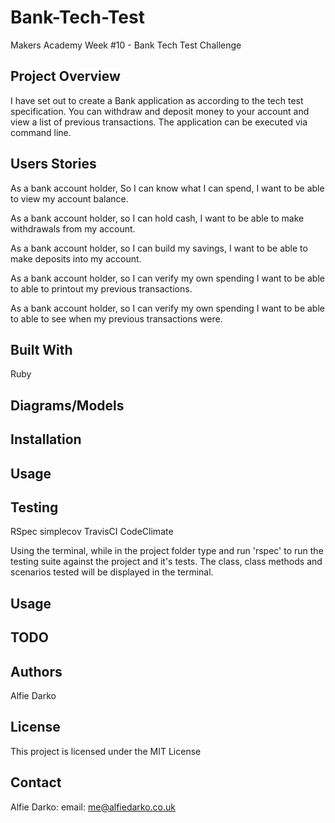 # Bank-Tech-Test
Makers Academy Week #10 - Bank Tech Test Challenge

## Project Overview
I have set out to create a Bank application as according to the tech test specification. You can withdraw and deposit money to your account and view a list of previous transactions. The application can be executed via command line.

## Users Stories
As a bank account holder,
So I can know what I can spend,
I want to be able to view my account balance.

As a bank account holder,
so I can hold cash,
I want to be able to make withdrawals from my account.

As a bank account holder,
so I can build my savings,
I want to be able to make deposits into my account.

As a bank account holder,
so I can verify my own spending
I want to be able to able to printout my previous transactions.

As a bank account holder,
so I can verify my own spending
I want to be able to able to see when my previous transactions were.

## Built With
Ruby

## Diagrams/Models


## Installation


## Usage


## Testing
RSpec
simplecov
TravisCI
CodeClimate

Using the terminal, while in the project folder type and run 'rspec' to run
the testing suite against the project and it's tests. The class, class methods
and scenarios tested will be displayed in the terminal.

## Usage

## TODO

## Authors
Alfie Darko

## License
This project is licensed under the MIT License

## Contact
Alfie Darko:
email: me@alfiedarko.co.uk

